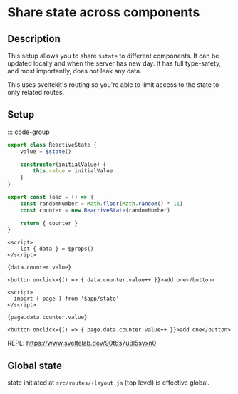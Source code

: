 # Share state across components

## Description

This setup allows you to share `$state` to different components. It can be updated locally and when the server has new day. It has full type-safety, and most importantly, does not leak any data.

This uses sveltekit's routing so you're able to limit access to the state to only related routes.

## Setup

::: code-group

```ts [src/lib/counter.svelte.js]
export class ReactiveState {
	value = $state()

	constructor(initialValue) {
		this.value = initialValue
	}
}
```

```ts [src/routes/+layout.js]
export const load = () => {
	const randomNumber = Math.floor(Math.random() * 11)
	const counter = new ReactiveState(randomNumber)

	return { counter }
}
```

```svelte [src/routes/+page.svelte]
<script>
	let { data } = $props()
</script>

{data.counter.value}

<button onclick={() => { data.counter.value++ }}>add one</button>
```

```svelte [Child.svelte]
<script>
  import { page } from '$app/state'
</script>

{page.data.counter.value}

<button onclick={() => { page.data.counter.value++ }}>add one</button>
```

REPL: https://www.sveltelab.dev/90t6s7u8l5svxn0

## Global state

state initiated at `src/routes/+layout.js` (top level) is effective global.
